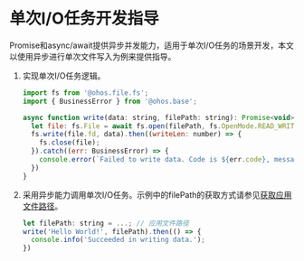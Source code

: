 # 单次I/O任务开发指导


Promise和async/await提供异步并发能力，适用于单次I/O任务的场景开发，本文以使用异步进行单次文件写入为例来提供指导。


1. 实现单次I/O任务逻辑。

   ```js
   import fs from '@ohos.file.fs';
   import { BusinessError } from '@ohos.base';

   async function write(data: string, filePath: string): Promise<void> {
     let file: fs.File = await fs.open(filePath, fs.OpenMode.READ_WRITE);
     fs.write(file.fd, data).then((writeLen: number) => {
       fs.close(file);
     }).catch((err: BusinessError) => {
       console.error(`Failed to write data. Code is ${err.code}, message is ${err.message}`);
     })
   }
   ```

2. 采用异步能力调用单次I/O任务。示例中的filePath的获取方式请参见[获取应用文件路径](../application-models/application-context-stage.md#获取应用文件路径)。

   ```js
   let filePath: string = ...; // 应用文件路径
   write('Hello World!', filePath).then(() => {
     console.info('Succeeded in writing data.');
   })
   ```
